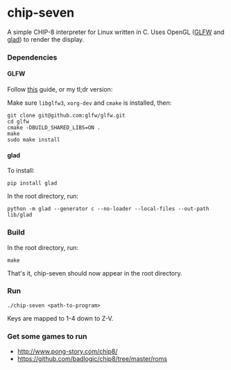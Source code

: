 chip-seven
==========

A simple CHIP-8 interpreter for Linux written in C. Uses OpenGL ([GLFW](https://github.com/glfw/glfw) and [glad](https://github.com/Dav1dde/glad)) to render the display.

### Dependencies
#### GLFW
Follow [this](http://www.glfw.org/docs/latest/compile_guide.html) guide, or my tl;dr version:

Make sure `libglfw3`, `xorg-dev` and `cmake` is installed, then:
```
git clone git@github.com:glfw/glfw.git
cd glfw
cmake -DBUILD_SHARED_LIBS=ON .
make
sudo make install
```

#### glad
To install:
```
pip install glad
```

In the root directory, run:
```
python -m glad --generator c --no-loader --local-files --out-path lib/glad
```

### Build
In the root directory, run:
```
make
```

That's it, chip-seven should now appear in the root directory.

### Run
```
./chip-seven <path-to-program>
```

Keys are mapped to 1-4 down to Z-V.

### Get some games to run
- http://www.pong-story.com/chip8/
- https://github.com/badlogic/chip8/tree/master/roms
